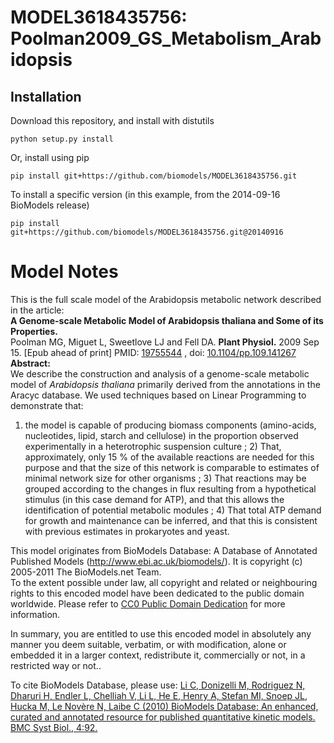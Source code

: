# MODEL3618435756: Poolman2009_GS_Metabolism_Arabidopsis

## Installation

Download this repository, and install with distutils

`python setup.py install`

Or, install using pip

`pip install git+https://github.com/biomodels/MODEL3618435756.git`

To install a specific version (in this example, from the 2014-09-16 BioModels release)

`pip install git+https://github.com/biomodels/MODEL3618435756.git@20140916`


# Model Notes


This is the full scale model of the Arabidopsis metabolic network described in
the article:  
**A Genome-scale Metabolic Model of Arabidopsis thaliana and Some of its Properties.**   
Poolman MG, Miguet L, Sweetlove LJ and Fell DA. **Plant Physiol.** 2009 Sep
15. [Epub ahead of print] PMID:
[19755544](http://www.ncbi.nlm.nih.gov/pubmed/19755544) , doi:
[10.1104/pp.109.141267](http://dx.doi.org/10.1104/pp.109.141267)  
**Abstract:**   
We describe the construction and analysis of a genome-scale metabolic model of
_Arabidopsis thaliana_ primarily derived from the annotations in the Aracyc
database. We used techniques based on Linear Programming to demonstrate that:
1) the model is capable of producing biomass components (amino-acids,
nucleotides, lipid, starch and cellulose) in the proportion observed
experimentally in a heterotrophic suspension culture ; 2) That, approximately,
only 15 % of the available reactions are needed for this purpose and that the
size of this network is comparable to estimates of minimal network size for
other organisms ; 3) That reactions may be grouped according to the changes in
flux resulting from a hypothetical stimulus (in this case demand for ATP), and
that this allows the identification of potential metabolic modules ; 4) That
total ATP demand for growth and maintenance can be inferred, and that this is
consistent with previous estimates in prokaryotes and yeast.

This model originates from BioModels Database: A Database of Annotated
Published Models (http://www.ebi.ac.uk/biomodels/). It is copyright (c)
2005-2011 The BioModels.net Team.  
To the extent possible under law, all copyright and related or neighbouring
rights to this encoded model have been dedicated to the public domain
worldwide. Please refer to [CC0 Public Domain
Dedication](http://creativecommons.org/publicdomain/zero/1.0/) for more
information.

In summary, you are entitled to use this encoded model in absolutely any
manner you deem suitable, verbatim, or with modification, alone or embedded it
in a larger context, redistribute it, commercially or not, in a restricted way
or not..  
  
To cite BioModels Database, please use: [Li C, Donizelli M, Rodriguez N,
Dharuri H, Endler L, Chelliah V, Li L, He E, Henry A, Stefan MI, Snoep JL,
Hucka M, Le Novère N, Laibe C (2010) BioModels Database: An enhanced, curated
and annotated resource for published quantitative kinetic models. BMC Syst
Biol., 4:92.](http://www.ncbi.nlm.nih.gov/pubmed/20587024)


